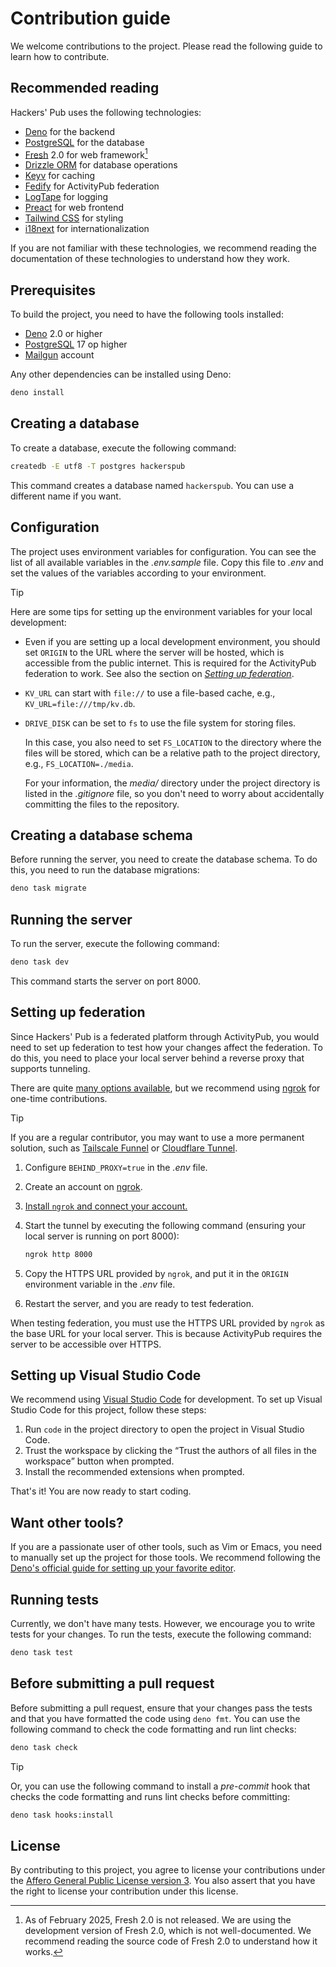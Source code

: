 <!-- deno-fmt-ignore-file -->

Contribution guide
==================

We welcome contributions to the project. Please read the following guide to
learn how to contribute.


Recommended reading
-------------------

Hackers' Pub uses the following technologies:

 -  [Deno] for the backend
 -  [PostgreSQL] for the database
 -  [Fresh] 2.0 for web framework[^1]
 -  [Drizzle ORM] for database operations
 -  [Keyv] for caching
 -  [Fedify] for ActivityPub federation
 -  [LogTape] for logging
 -  [Preact] for web frontend
 -  [Tailwind CSS] for styling
 -  [i18next] for internationalization

If you are not familiar with these technologies, we recommend reading the
documentation of these technologies to understand how they work.

[^1]: As of February 2025, Fresh 2.0 is not released.  We are using
      the development version of Fresh 2.0, which is not well-documented.
      We recommend reading the source code of Fresh 2.0 to understand how it
      works.

[Deno]: https://deno.com/
[PostgreSQL]: https://www.postgresql.org/
[Fresh]: https://fresh.deno.dev/
[Drizzle ORM]: https://orm.drizzle.team/
[Keyv]: https://keyv.org/
[Fedify]: https://fedify.dev/
[LogTape]: https://logtape.org/
[Preact]: https://preactjs.com/
[Tailwind CSS]: https://tailwindcss.com/
[i18next]: https://www.i18next.com/


Prerequisites
-------------

To build the project, you need to have the following tools installed:

 -  [Deno] 2.0 or higher
 -  [PostgreSQL] 17 op higher
 -  [Mailgun] account

Any other dependencies can be installed using Deno:

~~~~ sh
deno install
~~~~

[Mailgun]: https://www.mailgun.com/


Creating a database
-------------------

To create a database, execute the following command:

~~~~ sh
createdb -E utf8 -T postgres hackerspub
~~~~

This command creates a database named `hackerspub`.  You can use a different
name if you want.


Configuration
-------------

The project uses environment variables for configuration. You can see the list
of all available variables in the *.env.sample* file.  Copy this file to *.env*
and set the values of the variables according to your environment.

> [!TIP]
> Here are some tips for setting up the environment variables for your local
> development:
>
>  -  Even if you are setting up a local development environment, you should
>     set `ORIGIN` to the URL where the server will be hosted, which is
>     accessible from the public internet.  This is required for the ActivityPub
>     federation to work.  See also the section on [*Setting up
>     federation*](#setting-up-federation).
>
>  -  `KV_URL` can start with `file://` to use a file-based cache, e.g.,
>     `KV_URL=file:///tmp/kv.db`.
>
>  -  `DRIVE_DISK` can be set to `fs` to use the file system for storing files.
>
>     In this case, you also need to set `FS_LOCATION` to the directory where
>     the files will be stored, which can be a relative path to the project
>     directory, e.g., `FS_LOCATION=./media`.
>
>     For your information, the *media/* directory under the project directory
>     is listed in the *.gitignore* file, so you don't need to worry about
>     accidentally committing the files to the repository.


Creating a database schema
--------------------------

Before running the server, you need to create the database schema.  To do this,
you need to run the database migrations:

~~~~ sh
deno task migrate
~~~~


Running the server
------------------

To run the server, execute the following command:

~~~~ sh
deno task dev
~~~~

This command starts the server on port 8000.


Setting up federation
---------------------

Since Hackers' Pub is a federated platform through ActivityPub, you would need
to set up federation to test how your changes affect the federation.  To do
this, you need to place your local server behind a reverse proxy that supports
tunneling.

There are quite [many options available][1], but we recommend using [ngrok]
for one-time contributions.

> [!TIP]
> If you are a regular contributor, you may want to use a more permanent
> solution, such as [Tailscale Funnel] or [Cloudflare Tunnel].

 1. Configure `BEHIND_PROXY=true` in the *.env* file.

 2. Create an account on [ngrok].

 3. [Install `ngrok` and connect your account.][2]

 4. Start the tunnel by executing the following command (ensuring your local
    server is running on port 8000):

    ~~~~ sh
    ngrok http 8000
    ~~~~

 5. Copy the HTTPS URL provided by `ngrok`, and put it in the `ORIGIN`
    environment variable in the *.env* file.

 6. Restart the server, and you are ready to test federation.

When testing federation, you must use the HTTPS URL provided by `ngrok` as the
base URL for your local server.  This is because ActivityPub requires
the server to be accessible over HTTPS.

[1]: https://fedify.dev/manual/test#exposing-a-local-server-to-the-public
[ngrok]: https://ngrok.com/
[Tailscale Funnel]: https://tailscale.com/kb/1223/funnel
[Cloudflare Tunnel]: https://developers.cloudflare.com/cloudflare-one/connections/connect-networks/
[2]: https://ngrok.com/docs/getting-started/


Setting up Visual Studio Code
-----------------------------

We recommend using [Visual Studio Code] for development.  To set up Visual
Studio Code for this project, follow these steps:

 1. Run `code` in the project directory to open the project in Visual Studio
    Code.
 2. Trust the workspace by clicking the <q>Trust the authors of all files in the
    workspace</q> button when prompted.
 3. Install the recommended extensions when prompted.

That's it!  You are now ready to start coding.

[Visual Studio Code]: https://code.visualstudio.com/


Want other tools?
-----------------

If you are a passionate user of other tools, such as Vim or Emacs, you need to
manually set up the project for those tools.  We recommend following the [Deno's
official guide for setting up your favorite editor][3].

[3]: https://docs.deno.com/runtime/getting_started/setup_your_environment/


Running tests
-------------

Currently, we don't have many tests.  However, we encourage you to write tests
for your changes.  To run the tests, execute the following command:

~~~~ sh
deno task test
~~~~


Before submitting a pull request
--------------------------------

Before submitting a pull request, ensure that your changes pass the tests and
that you have formatted the code using `deno fmt`.  You can use the following
command to check the code formatting and run lint checks:

~~~~ sh
deno task check
~~~~

> [!TIP]
> Or, you can use the following command to install a *pre-commit* hook that
> checks the code formatting and runs lint checks before committing:
> 
> ~~~~ sh
> deno task hooks:install
> ~~~~


License
-------

By contributing to this project, you agree to license your contributions under
the [Affero General Public License version 3][AGPL-3.0].  You also assert that
you have the right to license your contribution under this license.

[AGPL-3.0]: https://www.gnu.org/licenses/agpl-3.0.html
